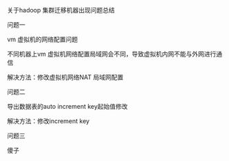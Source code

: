 关于hadoop 集群迁移机器出现问题总结

问题一

vm 虚拟机的网络配置问题

不同机器上vm 虚拟机网络配置局域网会不同，导致虚拟机内网不能与外网进行通信

解决方法：修改虚拟机网络NAT 局域网配置





问题二

导出数据表的auto increment key起始值修改

解决方法：修改increment key



问题三

傻子

